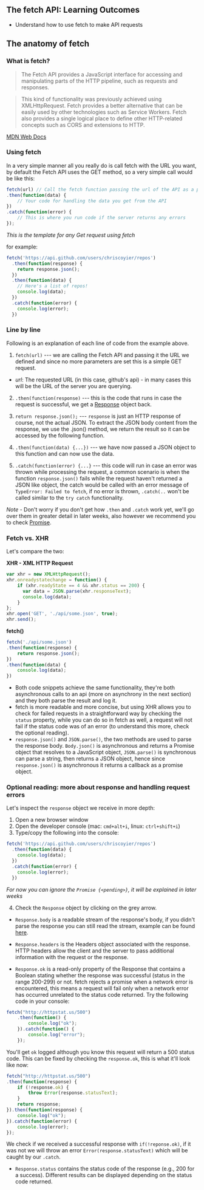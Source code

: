 ## The fetch API: Learning Outcomes
* Understand how to use fetch to make API requests

## The anatomy of fetch

### What is fetch?
>The Fetch API provides a JavaScript interface for accessing and manipulating parts of the HTTP pipeline, such as requests and responses.

>This kind of functionality was previously achieved using XMLHttpRequest. Fetch provides a better alternative that can be easily used by other technologies such as Service Workers. Fetch also provides a single logical place to define other HTTP-related concepts such as CORS and extensions to HTTP.  

[MDN Web Docs](https://developer.mozilla.org/en-US/docs/Web/API/Fetch_API/Using_Fetch)

### Using fetch

In a very simple manner all you really do is call fetch with the URL you want, by default the Fetch API uses the GET method, so a very simple call would be like this:

```js
fetch(url) // Call the fetch function passing the url of the API as a parameter
.then(function(data) {
    // Your code for handling the data you get from the API
})
.catch(function(error) {
    // This is where you run code if the server returns any errors
});
```

*This is the template for any Get request using fetch*  

for example:

```js
fetch('https://api.github.com/users/chriscoyier/repos')
  .then(function(response) {
    return response.json();
  })
  .then(function(data) {
    // Here's a list of repos!
    console.log(data);
  })
  .catch(function(error) {
    console.log(error);
  })
```

### Line by line
Following is an explanation of each line of code from the example above.

1. `fetch(url)` --- we are calling the Fetch API and passing it the URL we defined and since no more parameters are set this is a simple GET request.
  - *url*: The requested URL (in this case, github's api) - in many cases this will be the URL of the server you are querying.

2. `.then(function(response)` --- this is the code that runs in case the request is successful, we get a [Response](https://developer.mozilla.org/en-US/docs/Web/API/Response) object back.

3. `return response.json();` --- `response` is just an HTTP response of course, not the actual JSON. To extract the JSON body content from the response, we use the .json() method, we return the result so it can be accessed by the following function.

4. `.then(function(data) {...})` --- we have now passed a JSON object to this function and can now use the data.

5. `.catch(function(error) {...}` --- this code will run in case an error was thrown  while processing the request, a common scenario is when the function `response.json()` fails while the request haven't returned a JSON like object, the catch would be called with  an error message of `TypeError: Failed to fetch`,
if no error is thrown, `.catch(..`  won't be called similar to the `try catch` functionality.

*Note* - Don't worry if you don't get how `.then` and `.catch` work yet, we'll go over them in greater detail in later weeks, also however we recommend you to check
[Promise](https://developer.mozilla.org/en-US/docs/Web/API/Response).




### Fetch vs. XHR
Let's compare the two:

__XHR - XML HTTP Request__
```js
var xhr = new XMLHttpRequest();
xhr.onreadystatechange = function() {
    if (xhr.readyState == 4 && xhr.status == 200) {
      var data = JSON.parse(xhr.responseText);
      console.log(data);
    }
};
xhr.open('GET', './api/some.json', true);
xhr.send();
```

__fetch()__
```js
fetch('./api/some.json')
.then(function(response) {
    return response.json();
})
.then(function(data) {
    console.log(data);
})
```

- Both code snippets achieve the same functionality, they're both asynchronous calls to an api (more on asynchrony in the next section) and they both parse the result and log it.
- fetch is more readable and more concise, but using XHR allows you to check for failed requests in a straightforward way by checking the `status` property, while you can do so in fetch as well, a request will not fail if the status code was of an error (to understand this more, check the optional reading).
- `response.json()` and `JSON.parse()`, the two methods are used to parse the response body. `Body.json()` is asynchronous and returns a Promise object that resolves to a JavaScript object, `JSON.parse()` is synchronous can parse a string, then returns a JSON object, hence since  `response.json()` is asynchronous it returns a callback as a promise object.  


### Optional reading: more about response and handling request errors
Let's inspect the `response` object we receive in more depth:

1. Open a new browser window
2. Open the developer console (mac: `cmd+alt+i`, linux: `ctrl+shift+i`)
3. Type/copy the following into the console:
```js
fetch('https://api.github.com/users/chriscoyier/repos')
  .then(function(data) {
    console.log(data);
  })
  .catch(function(error) {
    console.log(error);
  })
```
*For now you can ignore the `Promise {<pending>}`, it will be explained in later weeks*

4. Check the `Response` object by clicking on the grey arrow.


- `Response.body` is a readable stream of the response's body, if you didn't parse the response you can still read the stream, example can be found [here](https://developer.mozilla.org/en-US/docs/Web/API/Body/body#Example).

- `Response.headers` is the Headers object associated with the response. HTTP headers allow the client and the server to pass additional information with the request or the response.

- `Response.ok` is a read-only property of the Response that contains a Boolean stating whether the response was successful (status in the range 200-299) or not.
fetch rejects a promise when a network error is encountered, this means a request will fail only when a network error has occurred unrelated to the status code returned.
Try the following code in your console:
```js
fetch("http://httpstat.us/500")
    .then(function() {
        console.log("ok");
    }).catch(function() {
        console.log("error");
    });
```
You'll get `ok` logged although you know this request will return a 500 status code.
This can be fixed by checking the `response.ok`, this is what it'll look like now:
```js
fetch("http://httpstat.us/500")
.then(function(response) {
    if (!response.ok) {
        throw Error(response.statusText);
    }
    return response;
}).then(function(response) {
    console.log("ok");
}).catch(function(error) {
    console.log(error);
});
```
We check if we received a successful response with `if(!reponse.ok)`, if it was not we will throw an error `Error(response.statusText)` which will be caught by our `.catch`.

- `Response.status` contains the status code of the response (e.g., 200 for a success). Different results can be displayed depending on the status code returned.
